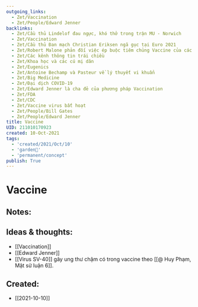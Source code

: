 ```yaml
---
outgoing_links:
  - Zet/Vaccination
  - Zet/People/Edward Jenner
backlinks:
  - Zet/Cầu thủ Lindelof đau ngực, khó thở trong trận MU - Norwich
  - Zet/Vaccination
  - Zet/Cầu thủ Đan mạch Christian Eriksen ngã gục tại Euro 2021
  - Zet/Robert Malone phản đối việc ép buộc tiêm chủng Vaccine của các chính phủ
  - Zet/Các kênh thông tin trái chiều
  - Zet/Khoa học và các cú mị dân
  - Zet/Eugenics
  - Zet/Antoine Bechamp và Pasteur về lý thuyết vi khuẩn
  - Zet/Big Medicine
  - Zet/Đại dịch COVID-19
  - Zet/Edward Jenner là cha đẻ của phương pháp Vaccination
  - Zet/FDA
  - Zet/CDC
  - Zet/Vaccine virus bất hoạt
  - Zet/People/Bill Gates
  - Zet/People/Edward Jenner
title: Vaccine
UID: 211010170923
created: 10-Oct-2021
tags:
  - 'created/2021/Oct/10'
  - 'garden🏡'
  - 'permanent/concept'
publish: True
---
```

# Vaccine

## Notes:


## Ideas & thoughts:
- [[Vaccination]]
- [[Edward Jenner]]
- [[Virus SV-40]] gây ung thư chậm có trong vaccine theo [[@ Huy Phạm, Mật sử luận 6]].


## Created:
- [[2021-10-10]]

